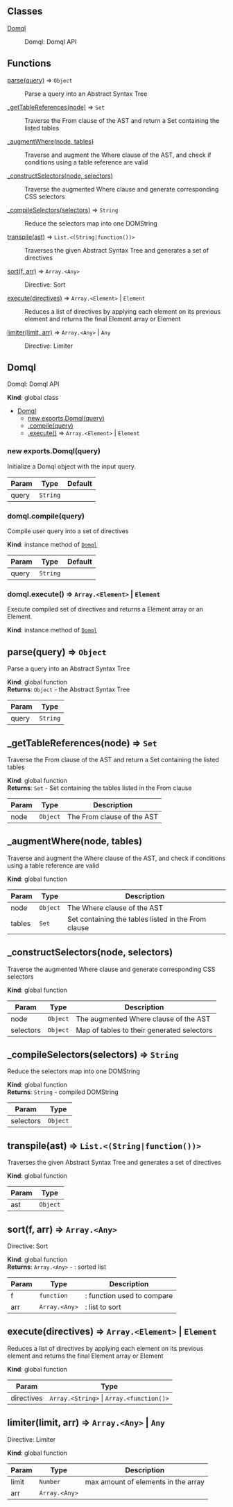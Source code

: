 ## Classes

<dl>
<dt><a href="#Domql">Domql</a></dt>
<dd><p>Domql: Domql API</p>
</dd>
</dl>

## Functions

<dl>
<dt><a href="#parse">parse(query)</a> ⇒ <code>Object</code></dt>
<dd><p>Parse a query into an Abstract Syntax Tree</p>
</dd>
<dt><a href="#_getTableReferences">_getTableReferences(node)</a> ⇒ <code>Set</code></dt>
<dd><p>Traverse the From clause of the AST and return a Set containing the listed tables</p>
</dd>
<dt><a href="#_augmentWhere">_augmentWhere(node, tables)</a></dt>
<dd><p>Traverse and augment the Where clause of the AST, and check if conditions using a table reference
are valid</p>
</dd>
<dt><a href="#_constructSelectors">_constructSelectors(node, selectors)</a></dt>
<dd><p>Traverse the augmented Where clause and generate corresponding CSS selectors</p>
</dd>
<dt><a href="#_compileSelectors">_compileSelectors(selectors)</a> ⇒ <code>String</code></dt>
<dd><p>Reduce the selectors map into one DOMString</p>
</dd>
<dt><a href="#transpile">transpile(ast)</a> ⇒ <code>List.&lt;(String|function())&gt;</code></dt>
<dd><p>Traverses the given Abstract Syntax Tree
and generates a set of directives</p>
</dd>
<dt><a href="#sort">sort(f, arr)</a> ⇒ <code>Array.&lt;Any&gt;</code></dt>
<dd><p>Directive: Sort</p>
</dd>
<dt><a href="#execute">execute(directives)</a> ⇒ <code>Array.&lt;Element&gt;</code> | <code>Element</code></dt>
<dd><p>Reduces a list of directives by applying
each element on its previous element and
returns the final Element array or Element</p>
</dd>
<dt><a href="#limiter">limiter(limit, arr)</a> ⇒ <code>Array.&lt;Any&gt;</code> | <code>Any</code></dt>
<dd><p>Directive: Limiter</p>
</dd>
</dl>

<a name="Domql"></a>

## Domql
Domql: Domql API

**Kind**: global class  

* [Domql](#Domql)
    * [new exports.Domql(query)](#new_Domql_new)
    * [.compile(query)](#Domql+compile)
    * [.execute()](#Domql+execute) ⇒ <code>Array.&lt;Element&gt;</code> \| <code>Element</code>

<a name="new_Domql_new"></a>

### new exports.Domql(query)
Initialize a Domql object with the input query.


| Param | Type | Default |
| --- | --- | --- |
| query | <code>String</code> | <code></code> | 

<a name="Domql+compile"></a>

### domql.compile(query)
Compile user query into a set of directives

**Kind**: instance method of [<code>Domql</code>](#Domql)  

| Param | Type | Default |
| --- | --- | --- |
| query | <code>String</code> | <code></code> | 

<a name="Domql+execute"></a>

### domql.execute() ⇒ <code>Array.&lt;Element&gt;</code> \| <code>Element</code>
Execute compiled set of directives andreturns a Element array or an Element.

**Kind**: instance method of [<code>Domql</code>](#Domql)  
<a name="parse"></a>

## parse(query) ⇒ <code>Object</code>
Parse a query into an Abstract Syntax Tree

**Kind**: global function  
**Returns**: <code>Object</code> - the Abstract Syntax Tree  

| Param | Type |
| --- | --- |
| query | <code>String</code> | 

<a name="_getTableReferences"></a>

## \_getTableReferences(node) ⇒ <code>Set</code>
Traverse the From clause of the AST and return a Set containing the listed tables

**Kind**: global function  
**Returns**: <code>Set</code> - Set containing the tables listed in the From clause  

| Param | Type | Description |
| --- | --- | --- |
| node | <code>Object</code> | The From clause of the AST |

<a name="_augmentWhere"></a>

## \_augmentWhere(node, tables)
Traverse and augment the Where clause of the AST, and check if conditions using a table referenceare valid

**Kind**: global function  

| Param | Type | Description |
| --- | --- | --- |
| node | <code>Object</code> | The Where clause of the AST |
| tables | <code>Set</code> | Set containing the tables listed in the From clause |

<a name="_constructSelectors"></a>

## \_constructSelectors(node, selectors)
Traverse the augmented Where clause and generate corresponding CSS selectors

**Kind**: global function  

| Param | Type | Description |
| --- | --- | --- |
| node | <code>Object</code> | The augmented Where clause of the AST |
| selectors | <code>Object</code> | Map of tables to their generated selectors |

<a name="_compileSelectors"></a>

## \_compileSelectors(selectors) ⇒ <code>String</code>
Reduce the selectors map into one DOMString

**Kind**: global function  
**Returns**: <code>String</code> - compiled DOMString  

| Param | Type |
| --- | --- |
| selectors | <code>Object</code> | 

<a name="transpile"></a>

## transpile(ast) ⇒ <code>List.&lt;(String\|function())&gt;</code>
Traverses the given Abstract Syntax Treeand generates a set of directives

**Kind**: global function  

| Param | Type |
| --- | --- |
| ast | <code>Object</code> | 

<a name="sort"></a>

## sort(f, arr) ⇒ <code>Array.&lt;Any&gt;</code>
Directive: Sort

**Kind**: global function  
**Returns**: <code>Array.&lt;Any&gt;</code> - : sorted list  

| Param | Type | Description |
| --- | --- | --- |
| f | <code>function</code> | : function used to compare |
| arr | <code>Array.&lt;Any&gt;</code> | : list to sort |

<a name="execute"></a>

## execute(directives) ⇒ <code>Array.&lt;Element&gt;</code> \| <code>Element</code>
Reduces a list of directives by applyingeach element on its previous element andreturns the final Element array or Element

**Kind**: global function  

| Param | Type |
| --- | --- |
| directives | <code>Array.&lt;String&gt;</code> \| <code>Array.&lt;function()&gt;</code> | 

<a name="limiter"></a>

## limiter(limit, arr) ⇒ <code>Array.&lt;Any&gt;</code> \| <code>Any</code>
Directive: Limiter

**Kind**: global function  

| Param | Type | Description |
| --- | --- | --- |
| limit | <code>Number</code> | max amount of elements in the array |
| arr | <code>Array.&lt;Any&gt;</code> |  |

